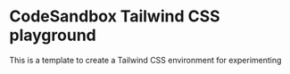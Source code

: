 # CodeSandbox Tailwind CSS playground

This is a template to create a Tailwind CSS environment for experimenting
